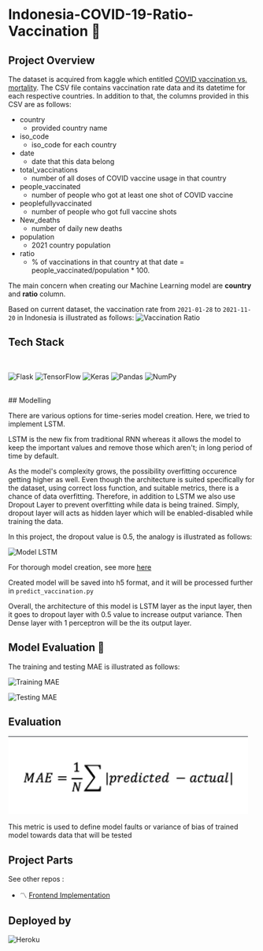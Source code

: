 # Indonesia-COVID-19-Ratio-Vaccination 🚧

## Project Overview

The dataset is acquired from kaggle which entitled [COVID vaccination vs. mortality](https://www.kaggle.com/sinakaraji/covid-vaccination-vs-death).
The CSV file contains vaccination rate data and its datetime for each respective countries. In addition to that, the columns provided in this CSV are as follows:

* country 
  * provided country name
* iso_code 
  * iso_code for each country
* date
  * date that this data belong    
* total_vaccinations
  * number of all doses of COVID vaccine usage in that country
* people_vaccinated
  * number of people who got at least one shot of COVID vaccine
* peoplefullyvaccinated
  * number of people who got full vaccine shots
* New_deaths
  * number of daily new deaths
* population
  * 2021 country population  
* ratio
  * % of vaccinations in that country at that date = people_vaccinated/population * 100.

The main concern when creating our Machine Learning model are **country** and **ratio** column.

Based on current dataset, the vaccination rate from `2021-01-28` to `2021-11-20` in Indonesia is illustrated as follows:
![Vaccination Ratio](https://github.com/farkhan777/Indonesia-COVID-19-Ratio-Vaccination/raw/ilham_deploy_ML/documentation/beranda.jpg?raw=true)
## Tech Stack
<br />

![Flask](https://img.shields.io/badge/flask-%23000.svg?style=for-the-badge&logo=flask&logoColor=white)
![TensorFlow](https://img.shields.io/badge/TensorFlow-%23FF6F00.svg?style=for-the-badge&logo=TensorFlow&logoColor=white)
![Keras](https://img.shields.io/badge/Keras-%23D00000.svg?style=for-the-badge&logo=Keras&logoColor=white)
![Pandas](https://img.shields.io/badge/pandas-%23150458.svg?style=for-the-badge&logo=pandas&logoColor=white)
![NumPy](https://img.shields.io/badge/numpy-%23013243.svg?style=for-the-badge&logo=numpy&logoColor=white)

<br />
## Modelling

There are various options for time-series model creation. Here, we tried to implement LSTM.

LSTM is the new fix from traditional RNN whereas it allows the model to keep the important values and remove those which aren't; in long period of time by default.

As the model's complexity grows, the possibility overfitting occurence getting higher as well. Even though the architecture is suited specifically for the dataset, using correct loss function, and suitable metrics, there is a chance of data overfitting. Therefore, in addition to LSTM we also use Dropout Layer to prevent overfitting while data is being trained. Simply, dropout layer will acts as hidden layer which will be enabled-disabled while training the data. 

In this project, the dropout value is 0.5, the analogy is illustrated as follows:

![Model LSTM](https://camo.githubusercontent.com/79f4e3545a9f6b9e0987df5ed060c4f1320f3e4325bda659231ef6240e346aea/68747470733a2f2f64313769767139623772707062332e636c6f756466726f6e742e6e65742f6f726967696e616c2f61636164656d792f323032303038303331323532303262303737613132353361373764656639623965346165366235353362633163632e676966)

For thorough model creation, see more [here](https://github.com/farkhan777/Indonesia-COVID-19-Ratio-Vaccination/blob/main/Indonesia_COVID_19_Ratio_Vaccination.ipynb)

Created model will be saved into h5 format, and it will be processed further in `predict_vaccination.py`

Overall, the architecture of this model is LSTM layer as the input layer, then it goes to dropout layer with 0.5 value to increase output variance. Then Dense layer with 1 perceptron will be the its output layer.

## Model Evaluation 🚧

The training and testing MAE is illustrated as follows:

![Training MAE]()

![Testing MAE]()

## Evaluation

![MAE Formula](https://github.com/ilhamadhim/TLKM-Stock-Analysis/raw/master/assets/MAE_Formula.png?raw=true)

This metric is used to define model faults or variance of bias of trained model towards data that will be tested

## Project Parts
See other repos :
* 〽 [Frontend Implementation](https://github.com/ilhamAdhim/covid-vaccination-rate)

## Deployed by
![Heroku](https://img.shields.io/badge/heroku-%23430098.svg?style=for-the-badge&logo=heroku&logoColor=white)
